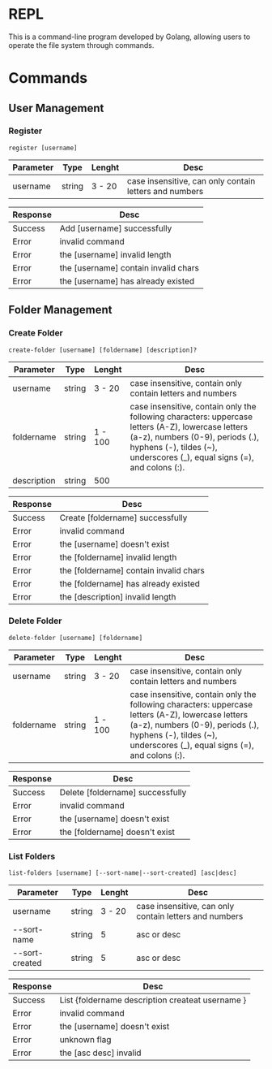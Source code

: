 # REPL

This is a command-line program developed by Golang, allowing users to operate the file system through commands.

# Commands

## User Management

### Register

`register [username]`

| Parameter | Type   | Lenght | Desc                                                   |
| --------- | ------ | ------ | ------------------------------------------------------ |
| username  | string | 3 - 20 | case insensitive, can only contain letters and numbers |

| Response | Desc                                 |
| -------- | ------------------------------------ |
| Success  | Add [username] successfully          |
| Error    | invalid command                      |
| Error    | the [username] invalid length        |
| Error    | the [username] contain invalid chars |
| Error    | the [username] has already existed   |

## Folder Management

### Create Folder

`create-folder [username] [foldername] [description]?`

| Parameter   | Type   | Lenght  | Desc                                                                                                                                                                                                               |
| ----------- | ------ | ------- | ------------------------------------------------------------------------------------------------------------------------------------------------------------------------------------------------------------------ |
| username    | string | 3 - 20  | case insensitive, contain only contain letters and numbers                                                                                                                                                         |
| foldername  | string | 1 - 100 | case insensitive, contain only the following characters: uppercase letters (A-Z), lowercase letters (a-z), numbers (0-9), periods (.), hyphens (-), tildes (~), underscores (\_), equal signs (=), and colons (:). |
| description | string | 500     |                                                                                                                                                                                                                    |

| Response | Desc                                   |
| -------- | -------------------------------------- |
| Success  | Create [foldername] successfully       |
| Error    | invalid command                        |
| Error    | the [username] doesn't exist           |
| Error    | the [foldername] invalid length        |
| Error    | the [foldername] contain invalid chars |
| Error    | the [foldername] has already existed   |
| Error    | the [description] invalid length       |

### Delete Folder

`delete-folder [username] [foldername]`

| Parameter  | Type   | Lenght  | Desc                                                                                                                                                                                                               |
| ---------- | ------ | ------- | ------------------------------------------------------------------------------------------------------------------------------------------------------------------------------------------------------------------ |
| username   | string | 3 - 20  | case insensitive, contain only contain letters and numbers                                                                                                                                                         |
| foldername | string | 1 - 100 | case insensitive, contain only the following characters: uppercase letters (A-Z), lowercase letters (a-z), numbers (0-9), periods (.), hyphens (-), tildes (~), underscores (\_), equal signs (=), and colons (:). |

| Response | Desc                             |
| -------- | -------------------------------- |
| Success  | Delete [foldername] successfully |
| Error    | invalid command                  |
| Error    | the [username] doesn't exist     |
| Error    | the [foldername] doesn't exist   |

### List Folders

`list-folders [username] [--sort-name|--sort-created] [asc|desc]`

| Parameter      | Type   | Lenght | Desc                                                   |
| -------------- | ------ | ------ | ------------------------------------------------------ |
| username       | string | 3 - 20 | case insensitive, can only contain letters and numbers |
| --sort-name    | string | 5      | asc or desc                                            |
| --sort-created | string | 5      | asc or desc                                            |

| Response | Desc                                             |
| -------- | ------------------------------------------------ |
| Success  | List {foldername description createat username } |
| Error    | invalid command                                  |
| Error    | the [username] doesn't exist                     |
| Error    | unknown flag                                     |
| Error    | the [asc desc] invalid                           |
